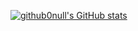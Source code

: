 [![github0null's GitHub stats](https://github-readme-stats.vercel.app/api?username=github0null)](https://github.com/github0null)
